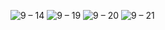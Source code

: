 ![9 – 14](https://user-images.githubusercontent.com/25367933/120564600-3058bd00-c403-11eb-8221-290b3a498348.png)
![9 – 19](https://user-images.githubusercontent.com/25367933/120564603-3189ea00-c403-11eb-9a03-04bbe6850f57.png)
![9 – 20](https://user-images.githubusercontent.com/25367933/120578145-43788680-c41d-11eb-82a1-ca97487c4976.png)
![9 – 21](https://user-images.githubusercontent.com/25367933/120578166-4c695800-c41d-11eb-8bde-773bf180f04b.png)

